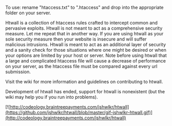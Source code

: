 To use: rename "htaccess.txt" to ".htaccess" and drop into the appropriate folder on your server.

Htwall is a collection of htaccess rules crafted to intercept common and pervasive exploits. Htwall is not meant to act as a comprehensive security measure. Let me repeat that in another way. If you are using htwall as your sole security measure then your website is insecure and will suffer malicious intrusions. Htwall is meant to act as an additional layer of security and a sanity check for those situations where one might be desired or when your options are limited by your host or server. Note before using htwall that a large and complicated htaccess file will cause a decrease of performance on your server, as the htaccess file must be compared against every url submission.

Visit the wiki for more information and guidelines on contributing to htwall.  

Development of htwall has ended, support for htwall is nonexistent (but the wiki may help you if you run into problems).

[![http://codeology.braintreepayments.com/jshwlkr/htwall](https://github.com/jshwlkr/htwall/blob/master/gif-jshwlkr-htwall.gif)](http://codeology.braintreepayments.com/jshwlkr/htwall)
